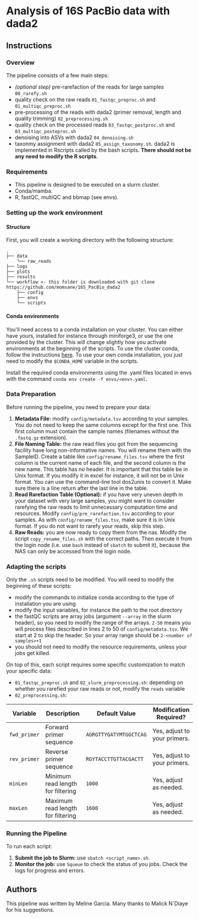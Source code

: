 # Analysis of 16S PacBio data with dada2

## Instructions

### Overview

The pipeline consists of a few main steps:
- *(optional step)* pre-rarefaction of the reads for large samples `00_rarefy.sh`
- quality check on the raw reads `01_fastqc_preproc.sh` and `01_multiqc_preproc.sh`
- pre-processing of the reads with dada2 (primer removal, length and quality trimming) `02_preprocessing.sh`
- quality check on the processed reads `03_fastqc_postproc.sh` and `03_multiqc_posteproc.sh`
- denoising into ASVs with dada2 `04_denoising.sh`
- taxonmy assignment with dada2 `05_assign_taxonomy.sh`.
dada2 is implemented in Rscripts called by the bash scripts. **There should not be any need to modify the R scripts**.

### Requirements

- This pipeline is designed to be executed on a slurm cluster.
- Conda/mamba.
- R, fastQC, multiQC and bbmap (see envs).

### Setting up the work environment

#### Structure

First, you will create a working directory with the following structure:

```
.
├── data
    └── raw_reads
├── logs
├── plots
├── results
└── workflow <- this folder is downloaded with git clone https://github.com/momsane/16S_PacBio_dada2
    ├── config
    ├── envs
    └── scripts
```

#### Conda environments

You'll need access to a conda installation on your cluster. You can either have yours, installed for instance through miniforge3, or use the one provided by the cluster. This will change slightly how you activate environments at the beginning of the scripts. To use the cluster conda, follow the instructions [here](https://wiki.unil.ch/ci/books/high-performance-computing-hpc/page/using-conda-and-anaconda). To use your own conda installation, you just need to modify the `$CONDA_HOME` variable in the scripts.

Install the required conda environments using the .yaml files located in envs with the command `conda env create -f envs/<env>.yaml`.

### Data Preparation

Before running the pipeline, you need to prepare your data:

1.  **Metadata File:** modify `config/metadata.tsv` according to your samples. You do not need to keep the same columns except for the first one. This first column must contain the sample names (filenames without the `.fastq.gz` extension).
2.  **File Naming Table:** the raw read files you got from the sequencing facility have long non-informative names. You will rename them with the SampleID. Create a table like `config/rename_files.tsv` where the first column is the current name of each file, and the second column is the new name. This table has no header. It is important that this table be in Unix format. If you modify it in excel for instance, it will not be in Unix format. You can use the command-line tool dos2unix to convert it. Make sure there is a line return after the last line in the table.
3.  **Read Rarefaction Table (Optional):** if you have very uneven depth in your dataset with very large samples, you might want to consider rarefying the raw reads to limit unnecessary computation time and resources. Modify `config/pre_rarefaction.tsv` according to your samples. As with `config/rename_files.tsv`, make sure it is in Unix format. If you do not want to rarefy your reads, skip this step.
4.  **Raw Reads:** you are now ready to copy them from the nas. Modify the script `copy_rename_files.sh` with the correct paths. Then execute it from the login node (i.e. use `bash` instead of `sbatch` to submit it), because the NAS can only be accessed from the login node.

### Adapting the scripts

Only the `.sh` scripts need to be modified. You will need to modify the beginning of these scripts:
- modify the commands to initialize conda according to the type of installation you are using
- modify the input variables, for instance the path to the root directory
- the fastQC scripts are array jobs (argument `--array` in the slurm header), so you need to modify the range of the arrays. `2-50` means you will process files described in lines 2 to 50 of `config/metadata.tsv`. We start at 2 to skip the header. So your array range should be `2-<number of samples>+1`
- you should not need to modify the resource requirements, unless your jobs get killed.

On top of this, each script requires some specific customization to match your specific data:
- `01_fastqc_preproc.sh` and `02_slurm_preprocessing.sh`: depending on whether you rarefied your raw reads or not, modify the `reads` variable
- `02_preprocessing.sh`:

| Variable           | Description                                       | Default Value                                          | Modification Required? |
|--------------------|---------------------------------------------------|--------------------------------------------------------|-------------------------|
| `fwd_primer`        | Forward primer sequence                            | `AGRGTTYGATYMTGGCTCAG`                                  | Yes, adjust to your primers. |
| `rev_primer`        | Reverse primer sequence                            | `RGYTACCTTGTTACGACTT`                                  | Yes, adjust to your primers. |
| `minLen`            | Minimum read length for filtering                  | `1000`                                                  | Yes, adjust as needed.  |
| `maxLen`            | Maximum read length for filtering                  | `1600`                                                  | Yes, adjust as needed.  |

### Running the Pipeline

To run each script:

1.  **Submit the job to Slurm:** use `sbatch <script_name>.sh`.
2.  **Monitor the job:** use `Squeue` to check the status of you jobs. Check the logs for progress and errors. 


## Authors

This pipeline was written by Meline Garcia. Many thanks to Malick N`Diaye for his suggestions.
